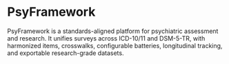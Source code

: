 # PsyFramework
PsyFramework is a standards-aligned platform for psychiatric assessment and research. It unifies surveys across ICD-10/11 and DSM-5-TR, with harmonized items, crosswalks, configurable batteries, longitudinal tracking, and exportable research-grade datasets.
